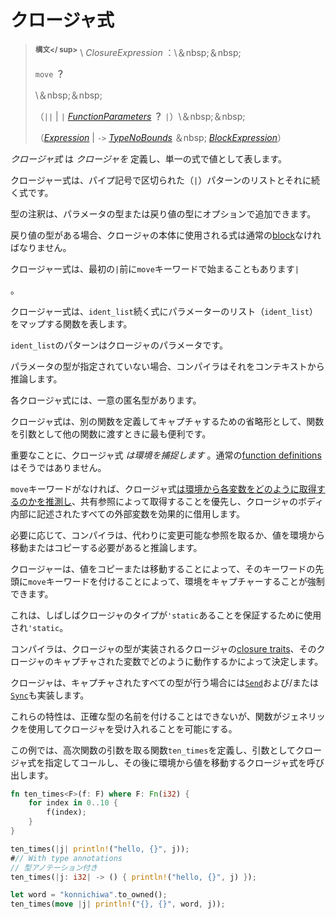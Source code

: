 # <!--Closure expressions--> クロージャ式

> <!--**<sup>Syntax</sup>** \  _ClosureExpression_ :\ &nbsp;&nbsp;-->
> **<sup>構文</ sup>** \  _ClosureExpression_ ：\＆nbsp;＆nbsp;
> <!--`move`  __?__ -->
> `move`  __？__ 
> <!--\ &nbsp;&nbsp;-->
> \＆nbsp;＆nbsp;
> <!--(`||` | `|` [_FunctionParameters_]  __?__  `|`)\ &nbsp;&nbsp;-->
> （`||` | `|` [_FunctionParameters_]  __？__  `|`）\＆nbsp;＆nbsp;
> <!--([_Expression_] | `->` [_TypeNoBounds_] &nbsp; [_BlockExpression_])-->
> （[_Expression_] | `->` [_TypeNoBounds_] ＆nbsp; [_BlockExpression_]）

<!--A  _closure expression_  defines a closure and denotes it as a value, in a single expression.-->
 _クロージャ式_ は _クロージャを_ 定義し、単一の式で値として表します。
<!--A closure expression is a pipe-symbol-delimited (`|`) list of patterns followed by an expression.-->
クロージャー式は、パイプ記号で区切られた（`|`）パターンのリストとそれに続く式です。
<!--Type annotations may optionally be added for the type of the parameters or for the return type.-->
型の注釈は、パラメータの型または戻り値の型にオプションで追加できます。
<!--If there is a return type, the expression used for the body of the closure must be a normal [block].-->
戻り値の型がある場合、クロージャの本体に使用される式は通常の[block]なければなりません。
<!--A closure expression also may begin with the `move` keyword before the initial `|`-->
クロージャー式は、最初の`|`前に`move`キーワードで始まることもあります`|`
<!--.-->
。

<!--A closure expression denotes a function that maps a list of parameters (`ident_list`) onto the expression that follows the `ident_list`.-->
クロージャー式は、`ident_list`続く式にパラメーターのリスト（`ident_list`）をマップする関数を表します。
<!--The patterns in the `ident_list` are the parameters to the closure.-->
`ident_list`のパターンはクロージャのパラメータです。
<!--If a parameter's types is not specified, then the compiler infers it from context.-->
パラメータの型が指定されていない場合、コンパイラはそれをコンテキストから推論します。
<!--Each closure expression has a unique anonymous type.-->
各クロージャ式には、一意の匿名型があります。

<!--Closure expressions are most useful when passing functions as arguments to other functions, as an abbreviation for defining and capturing a separate function.-->
クロージャ式は、別の関数を定義してキャプチャするための省略形として、関数を引数として他の関数に渡すときに最も便利です。

<!--Significantly, closure expressions  _capture their environment_ , which regular [function definitions] do not.-->
重要なことに、クロージャ式 _は環境を捕捉します_ 。通常の[function definitions]はそうではありません。
<!--Without the `move` keyword, the closure expression [infers how it captures each variable from its environment](types.html#capture-modes), preferring to capture by shared reference, effectively borrowing all outer variables mentioned inside the closure's body.-->
`move`キーワードがなければ、クロージャ式[は環境から各変数をどのように取得するのかを推測し](types.html#capture-modes)、共有参照によって取得することを優先し、クロージャのボディ内部に記述されたすべての外部変数を効果的に借用します。
<!--If needed the compiler will infer that instead mutable references should be taken, or that the values should be moved or copied (depending on their type) from the environment.-->
必要に応じて、コンパイラは、代わりに変更可能な参照を取るか、値を環境から移動またはコピーする必要があると推論します。
<!--A closure can be forced to capture its environment by copying or moving values by prefixing it with the `move` keyword.-->
クロージャーは、値をコピーまたは移動することによって、そのキーワードの先頭に`move`キーワードを付けることによって、環境をキャプチャーすることが強制できます。
<!--This is often used to ensure that the closure's type is `'static`.-->
これは、しばしばクロージャのタイプが`'static`あることを保証するために使用され`'static`。

<!--The compiler will determine which of the [closure traits](types.html#call-traits-and-coercions) the closure's type will implement by how it acts on its captured variables.-->
コンパイラは、クロージャの型が実装されるクロージャの[closure traits](types.html#call-traits-and-coercions)、そのクロージャのキャプチャされた変数でどのように動作するかによって決定します。
<!--The closure will also implement [`Send`](special-types-and-traits.html#send) and/or [`Sync`](special-types-and-traits.html#sync) if all of its captured types do.-->
クロージャは、キャプチャされたすべての型が行う場合には[`Send`](special-types-and-traits.html#send)および/または[`Sync`](special-types-and-traits.html#sync)も実装します。
<!--These traits allow functions to accept closures using generics, even though the exact types can't be named.-->
これらの特性は、正確な型の名前を付けることはできないが、関数がジェネリックを使用してクロージャを受け入れることを可能にする。

<!--In this example, we define a function `ten_times` that takes a higher-order function argument, and we then call it with a closure expression as an argument, followed by a closure expression that moves values from its environment.-->
この例では、高次関数の引数を取る関数`ten_times`を定義し、引数としてクロージャ式を指定してコールし、その後に環境から値を移動するクロージャ式を呼び出します。

```rust
fn ten_times<F>(f: F) where F: Fn(i32) {
    for index in 0..10 {
        f(index);
    }
}

ten_times(|j| println!("hello, {}", j));
#// With type annotations
// 型アノテーション付き
ten_times(|j: i32| -> () { println!("hello, {}", j) });

let word = "konnichiwa".to_owned();
ten_times(move |j| println!("{}, {}", word, j));
```

<!--[block]: expressions/block-expr.html
 [function definitions]: items/functions.html
-->
[block]: expressions/block-expr.html
 [function definitions]: items/functions.html


<!--[_Expression_]: expressions.html
 [_BlockExpression_]: expressions/block-expr.html
 [_TypeNoBounds_]: types.html
 [_FunctionParameters_]: items/functions.html
-->
[_Expression_]: expressions.html
 [_BlockExpression_]: expressions/block-expr.html
 [_TypeNoBounds_]: types.html
 [_FunctionParameters_]: items/functions.html

